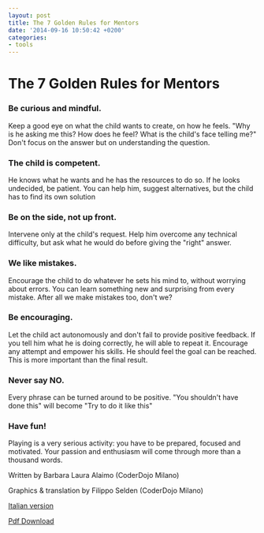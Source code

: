```yaml
---
layout: post
title: The 7 Golden Rules for Mentors
date: '2014-09-16 10:50:42 +0200'
categories:
- tools
---
```

# The 7 Golden Rules for Mentors

### Be curious and mindful.
Keep a good eye on what the child wants to create, on how he feels. "Why is he asking me this? How does he feel? What is the child's face telling me?" Don't focus on the answer but on understanding the question.

### The child is competent. 
He knows what he wants and he has the resources to do so. If he looks undecided, be patient. You can help him, suggest alternatives, but the child has to find its own solution

### Be on the side, not up front. 
Intervene only at the child's request. Help him overcome any technical difficulty, but ask what he would do before giving the "right" answer.

### We like mistakes.
Encourage the child to do whatever he sets his mind to, without worrying about errors. You can learn something new and surprising from every mistake. After all we make mistakes too, don't we?

### Be encouraging.
Let the child act autonomously and don't fail to provide positive feedback. If you tell him what he is doing correctly, he will able to repeat it. Encourage any attempt and empower his skills. He should feel the goal can be reached. This is more important than the final result.

### Never say NO.
Every phrase can be turned around to be positive. "You shouldn't have done this" will become "Try to do it like this"

### Have fun! 
Playing is a very serious activity: you have to be prepared, focused and motivated. Your passion and enthusiasm will come through more than a thousand words.

Written by Barbara Laura Alaimo (CoderDojo Milano)

Graphics & translation by Filippo Selden (CoderDojo Milano)

[Italian version](/tools/7-regole-mentor/)

[Pdf Download](/assets/pdf/The-7-Golden-Rules-for-Mentors.pdf)
